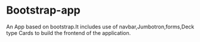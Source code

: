 # Bootstrap-app
An App based on bootstrap.It includes use of navbar,Jumbotron,forms,Deck type Cards to build the frontend of the application. 
